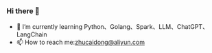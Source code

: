 ### Hi there 👋
 - 🌱 I’m currently learning Python、Golang、Spark、LLM、ChatGPT、LangChain
 - 📫 How to reach me:zhucaidong@aliyun.com
<!--
**caidongHui/caidongHui** is a ✨ _special_ ✨ repository because its `README.md` (this file) appears on your GitHub profile.

Here are some ideas to get you started:

- 🔭 I’m currently working on ...
- 🌱 I’m currently learning ...
- 👯 I’m looking to collaborate on ...
- 🤔 I’m looking for help with ...
- 💬 Ask me about ...
- 📫 How to reach me: ...
- 😄 Pronouns: ...
- ⚡ Fun fact: ...
-->
